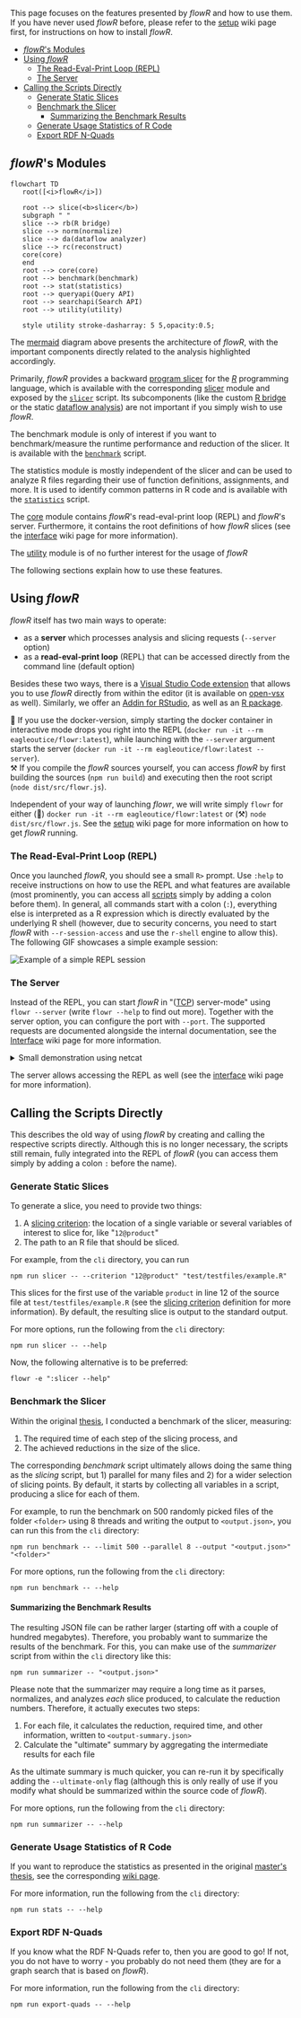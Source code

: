 This page focuses on the features presented by _flowR_ and how to use them.
If you have never used _flowR_ before, please refer to the [setup](https://github.com/flowr-analysis/flowr/wiki/Setup) wiki page first, for instructions on how to install _flowR_.

<!-- TOC -->
- [_flowR_'s Modules](#flowrs-modules)
- [Using _flowR_](#using-flowr)
  - [The Read-Eval-Print Loop (REPL)](#the-read-eval-print-loop-repl)
  - [The Server](#the-server)
- [Calling the Scripts Directly](#calling-the-scripts-directly)
  - [Generate Static Slices](#generate-static-slices)
  - [Benchmark the Slicer](#benchmark-the-slicer)
    - [Summarizing the Benchmark Results](#summarizing-the-benchmark-results)
  - [Generate Usage Statistics of R Code](#generate-usage-statistics-of-r-code)
  - [Export RDF N-Quads](#export-rdf-n-quads)
<!-- TOC -->

## _flowR_'s Modules

```mermaid
flowchart TD
   root([<i>flowR</i>])

   root --> slice(<b>slicer</b>)
   subgraph " "
   slice --> rb(R bridge)
   slice --> norm(normalize)
   slice --> da(dataflow analyzer)
   slice --> rc(reconstruct)
   core(core)
   end
   root --> core(core)
   root --> benchmark(benchmark)
   root --> stat(statistics)
   root --> queryapi(Query API)
   root --> searchapi(Search API)
   root --> utility(utility)

   style utility stroke-dasharray: 5 5,opacity:0.5;
```

The [mermaid](https://mermaid.js.org/) diagram above presents the architecture of _flowR_,
with the important components directly related to the analysis highlighted accordingly.

Primarily, _flowR_ provides a backward [program slicer](https://en.wikipedia.org/wiki/Program_slicing) for the [*R*](https://www.r-project.org/) programming language, which is available with the corresponding [slicer](https://github.com/flowr-analysis/flowr/tree/main/src/slicing) module and exposed by the [`slicer`](#generate-static-slices) script.
Its subcomponents (like the custom [R bridge](https://github.com/flowr-analysis/flowr/tree/main/src/r-bridge) or the static [dataflow analysis]("https://github.com/flowr-analysis/flowr/tree/main/src/dataflow)) are not important if you simply wish to use _flowR_.

The benchmark module is only of interest if you want to benchmark/measure the runtime performance and reduction of the slicer. It is available with the [`benchmark`](#benchmark-the-slicer) script.

The statistics module is mostly independent of the slicer and can be used to analyze R files regarding their use of function definitions, assignments, and more.  It is used to identify common patterns in R code and is available with the [`statistics`](#generate-usage-statistics-of-r-code) script.

The [core](https://github.com/flowr-analysis/flowr/tree/main/src/core) module contains _flowR_'s read-eval-print loop (REPL) and _flowR_'s server. Furthermore, it contains the root definitions of how _flowR_ slices (see the [interface](https://github.com/flowr-analysis/flowr/wiki/Interface) wiki page for more information).

The [utility](https://github.com/flowr-analysis/flowr/tree/main/src/util) module is of no further interest for the usage of _flowR_

The following sections explain how to use these features.

## Using _flowR_

_flowR_ itself has two main ways to operate:

- as a **server** which processes analysis and slicing requests (`--server` option)
- as a **read-eval-print loop** (REPL) that can be accessed directly from the command line (default option)

Besides these two ways, there is a [Visual Studio Code extension](https://marketplace.visualstudio.com/items?itemName=code-inspect.vscode-flowr) that allows you to use _flowR_ directly from within the editor (it is available on [open-vsx](https://open-vsx.org/extension/code-inspect/vscode-flowr) as well).
Similarly, we offer an [Addin for RStudio](https://github.com/flowr-analysis/rstudio-addin-flowr), as well as an [R package](https://github.com/flowr-analysis/flowr-r-adapter).

🐳️ If you use the docker-version, simply starting the docker container in interactive mode drops you right into the REPL (`docker run -it --rm eagleoutice/flowr:latest`), while launching with the `--server` argument starts the server (`docker run -it --rm eagleoutice/flowr:latest --server`).\
⚒️ If you compile the _flowR_ sources yourself, you can access _flowR_ by first building the sources (`npm run build`) and executing then the root script (`node dist/src/flowr.js`).

Independent of your way of launching *flowr*, we will write simply `flowr` for either (🐳️)&nbsp;`docker run -it --rm eagleoutice/flowr:latest` or (⚒️)&nbsp;`node dist/src/flowr.js`. See the [setup](https://github.com/flowr-analysis/flowr/wiki/Setup) wiki page for more information on how to get _flowR_ running.

### The Read-Eval-Print Loop (REPL)

Once you launched _flowR_, you should see a small&nbsp;`R>` prompt. Use `:help` to receive instructions on how to use the REPL and what features are available (most prominently, you can access all [scripts](#calling-the-scripts-directly) simply by adding a colon before them).
In general, all commands start with a colon (`:`), everything else is interpreted as a&nbsp;R expression which is directly evaluated by the underlying R shell (however, due to security concerns, you need to start _flowR_ with `--r-session-access` and use the `r-shell` engine to allow this). The following GIF showcases a simple example session:

![Example of a simple REPL session](gif/repl-demo-opt.gif)

<!--
# Use https://github.com/charmbracelet/vhs
Output repl-demo-opt.gif

Set FontSize 30
Set Width 1600
Set Height 850
Set WindowBar Colorful
Set CursorBlink false
Set PlaybackSpeed 3.0
Set TypingSpeed 0.15

Type "docker run -it --rm eagleoutice/flowr"
Sleep 200ms
Enter
Sleep 4000ms

Type ":slicer -c '11@prod' demo.R --diffDataflowGraph"
Sleep 400ms
Enter
Sleep 500ms
Type ":quit"
Sleep 400ms
Enter
Sleep 20000ms
-->

### The Server

Instead of the REPL, you can start _flowR_ in "([TCP](https://de.wikipedia.org/wiki/Transmission_Control_Protocol)) server-mode" using `flowr --server` (write `flowr --help` to find out more). Together with the server option, you can configure the port with `--port`.
The supported requests are documented alongside the internal documentation, see the [Interface](https://github.com/flowr-analysis/flowr/wiki/Interface) wiki page for more information.

<details>
    <summary>Small demonstration using netcat</summary>

![Example of a simple netcat session](gif/server-demo.gif)

<details>
  <summary>Used <a href="https://github.com/charmbracelet/vhs">vhs</a> code</summary>

```vhs
Output demo.gif

Set FontSize 40
Set Width 1800
Set Height 750
Set WindowBar Colorful
Set TypingSpeed 0.05s
Set CursorBlink true

Type "netcat 127.0.0.1 1042"
Sleep 200ms
Enter
Sleep 600ms

Type '{"type":"request-file-analysis","filetoken":"x","filename":"example-input","content":"2 - x"}'
Sleep 200ms
Enter
Sleep 2s

Type '{"type":"request-slice","filetoken":"x","criterion":["1@x"]}'
Sleep 200ms
Enter
Sleep 8s

Ctrl+C
Sleep 200ms
```

</details>
</details>

The server allows accessing the REPL as well
(see the [interface](https://github.com/flowr-analysis/flowr/wiki/Interface) wiki page for more information).

## Calling the Scripts Directly

This describes the old way of using _flowR_ by creating and calling the respective scripts directly. Although this is no longer necessary, the scripts still remain, fully integrated into the REPL of _flowR_ (you can access them simply by adding a colon `:` before the name).

### Generate Static Slices

To generate a slice, you need to provide two things:

1. A [slicing criterion](https://github.com/flowr-analysis/flowr/wiki/Terminology#slicing-criterion): the location of a single variable or several variables of interest to slice for, like "`12@product`"
2. The path to an R&nbsp;file that should be sliced.

For example, from the `cli` directory, you can run

```shell
npm run slicer -- --criterion "12@product" "test/testfiles/example.R"
```

This slices for the first use of the variable `product` in line&nbsp;12 of the source file at `test/testfiles/example.R` (see the [slicing criterion](https://github.com/flowr-analysis/flowr/wiki/Terminology#slicing-criterion) definition for more information).
By default, the resulting slice is output to the standard output.

For more options, run the following from the `cli` directory:

```shell
npm run slicer -- --help
```

Now, the following alternative is to be preferred:

```shell
flowr -e ":slicer --help"
```

### Benchmark the Slicer

Within the original [thesis](https://github.com/flowr-analysis/flowr/wiki/Thesis), I conducted a benchmark of the slicer, measuring:

1. The required time of each step of the slicing process, and
2. The achieved reductions in the size of the slice.

The corresponding _benchmark_ script ultimately allows doing the same thing as the _slicing_ script, but 1) parallel for many files and 2) for a wider selection of slicing points.
By default, it starts by collecting all variables in a script, producing a slice for each of them.

For example, to run the benchmark on 500 randomly picked files of the folder `<folder>` using 8 threads and writing the output to `<output.json>`, you can run this from the `cli` directory:

```shell
npm run benchmark -- --limit 500 --parallel 8 --output "<output.json>" "<folder>"
```

For more options, run the following from the `cli` directory:

```shell
npm run benchmark -- --help
```

#### Summarizing the Benchmark Results

The resulting JSON file can be rather larger (starting off with a couple of hundred megabytes). Therefore, you probably want to summarize the results of the benchmark.
For this, you can make use of the _summarizer_ script from within the `cli` directory like this:

```shell
npm run summarizer -- "<output.json>"
```

Please note that the summarizer may require a long time as it parses, normalizes, and analyzes _each_ slice produced, to calculate the reduction numbers. Therefore, it actually executes two steps:

1. For each file, it calculates the reduction, required time, and other information, written to `<output-summary.json>`
2. Calculate the "ultimate" summary by aggregating the intermediate results for each file

As the ultimate summary is much quicker, you can re-run it by specifically adding the `--ultimate-only` flag (although this is only really of use if you modify what should be summarized within the source code of _flowR_).

For more options, run the following from the `cli` directory:

```shell
npm run summarizer -- --help
```

### Generate Usage Statistics of R Code

If you want to reproduce the statistics as presented in the original [master's thesis](http://dx.doi.org/10.18725/OPARU-50107), see the corresponding [wiki page](https://github.com/flowr-analysis/flowr/wiki/Thesis#how-to-reproduce-the-statistics-from-the-masters-thesis).

For more information, run the following from the `cli` directory:

```shell
npm run stats -- --help
```

### Export RDF N-Quads

If you know what the RDF N-Quads refer to, then you are good to go! If not, you do not have to worry - you probably do not need them (they are for a graph search that is based on _flowR_).

For more information, run the following from the `cli` directory:

```shell
npm run export-quads -- --help
```
